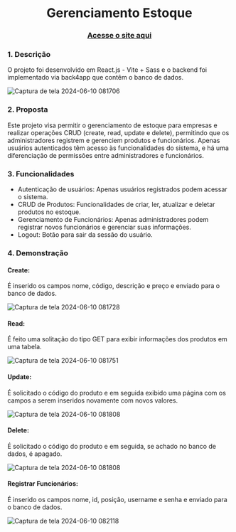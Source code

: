 <h1 align="center">Gerenciamento Estoque</h1>

<div align="center">
  <h3> 
    <a href="https://gerenciamento-estoque.vercel.app">
      Acesse o site aqui
    </a>
  </h3>
</div>
<h3>1. Descrição</h3>
<p>O projeto foi desenvolvido em React.js - Vite + Sass e o backend foi implementado via back4app que contêm o banco de dados.</p>

![Captura de tela 2024-06-10 081706](https://github.com/marcelopetroni/Gerenciamento-estoque/assets/105806830/dad8052a-b63c-4e6f-933e-b15a02d1054e)

<h3>2. Proposta</h3>
<p>Este projeto visa permitir o gerenciamento de estoque para empresas e realizar operações CRUD (create, read, update e delete), permitindo que os administradores registrem e gerenciem produtos e funcionários. Apenas usuários autenticados têm acesso às funcionalidades do sistema, e há uma diferenciação de permissões entre administradores e funcionários.</p>

<h3>3. Funcionalidades</h3>
<ul>
  <li>Autenticação de usuários: Apenas usuários registrados podem acessar o sistema.</li>
  <li>CRUD de Produtos: Funcionalidades de criar, ler, atualizar e deletar produtos no estoque.</li>
  <li>Gerenciamento de Funcionários: Apenas administradores podem registrar novos funcionários e gerenciar suas informações.</li>
  <li>Logout: Botão para sair da sessão do usuário.</li>
</ul>
<h3>4. Demonstração</h3>
<h4><b>Create:</b></h4>
<p>É inserido os campos nome, código, descrição e preço e enviado para o banco de dados.</p>

![Captura de tela 2024-06-10 081728](https://github.com/marcelopetroni/Gerenciamento-estoque/assets/105806830/965e7e10-af52-4c4a-9822-f8c8bc11ce32)

<h4><b>Read:</b></h4>
<p>É feito uma solitação do tipo GET para exibir informações dos produtos em uma tabela.</p>

![Captura de tela 2024-06-10 081751](https://github.com/marcelopetroni/Gerenciamento-estoque/assets/105806830/ba5d9128-9191-4a49-b376-949b6bf46074)

<h4><b>Update:</b></h4>
<p>É solicitado o código do produto e em seguida exibido uma página com os campos a serem inseridos novamente com novos valores.</p>

![Captura de tela 2024-06-10 081808](https://github.com/marcelopetroni/Gerenciamento-estoque/assets/105806830/c93f0ce4-a3c4-4a21-8de7-cf65d8b684f5)

<h4><b>Delete:</b></h4>
<p>É solicitado o código do produto e em seguida, se achado no banco de dados, é apagado.</p>

![Captura de tela 2024-06-10 081808](https://github.com/marcelopetroni/Gerenciamento-estoque/assets/105806830/7f216986-9799-40d3-ae56-c4d8384eacf1)

<h4><b>Registrar Funcionários:</b></h4>
<p>É inserido os campos nome, id, posição, username e senha e enviado para o banco de dados.</p>

![Captura de tela 2024-06-10 082118](https://github.com/marcelopetroni/Gerenciamento-estoque/assets/105806830/e1152250-ad84-4d69-a3bb-f94b2df21806)

